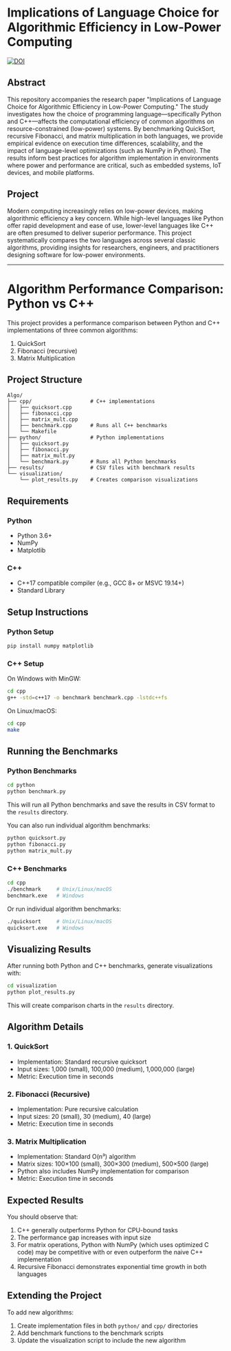 # Implications of Language Choice for Algorithmic Efficiency in Low-Power Computing
[![DOI](https://zenodo.org/badge/DOI/10.362/your-doi-here.svg)](https://d197for5662m48.cloudfront.net/documents/publicationstatus/266933/preprint_pdf/b8a65857752e8c6db965e39ada33e67b.pdf)
## Abstract
This repository accompanies the research paper "Implications of Language Choice for Algorithmic Efficiency in Low-Power Computing." The study investigates how the choice of programming language—specifically Python and C++—affects the computational efficiency of common algorithms on resource-constrained (low-power) systems. By benchmarking QuickSort, recursive Fibonacci, and matrix multiplication in both languages, we provide empirical evidence on execution time differences, scalability, and the impact of language-level optimizations (such as NumPy in Python). The results inform best practices for algorithm implementation in environments where power and performance are critical, such as embedded systems, IoT devices, and mobile platforms.

## Project
Modern computing increasingly relies on low-power devices, making algorithmic efficiency a key concern. While high-level languages like Python offer rapid development and ease of use, lower-level languages like C++ are often presumed to deliver superior performance. This project systematically compares the two languages across several classic algorithms, providing insights for researchers, engineers, and practitioners designing software for low-power environments.

---

# Algorithm Performance Comparison: Python vs C++

This project provides a performance comparison between Python and C++ implementations of three common algorithms:
1. QuickSort
2. Fibonacci (recursive)
3. Matrix Multiplication

## Project Structure

```
Algo/
├── cpp/                   # C++ implementations
│   ├── quicksort.cpp
│   ├── fibonacci.cpp
│   ├── matrix_mult.cpp
│   ├── benchmark.cpp      # Runs all C++ benchmarks
│   └── Makefile
├── python/                # Python implementations
│   ├── quicksort.py
│   ├── fibonacci.py
│   ├── matrix_mult.py
│   └── benchmark.py       # Runs all Python benchmarks
├── results/               # CSV files with benchmark results
└── visualization/
    └── plot_results.py    # Creates comparison visualizations
```

## Requirements

### Python
- Python 3.6+
- NumPy
- Matplotlib

### C++
- C++17 compatible compiler (e.g., GCC 8+ or MSVC 19.14+)
- Standard Library

## Setup Instructions

### Python Setup
```bash
pip install numpy matplotlib
```

### C++ Setup
On Windows with MinGW:
```bash
cd cpp
g++ -std=c++17 -o benchmark benchmark.cpp -lstdc++fs
```

On Linux/macOS:
```bash
cd cpp
make
```

## Running the Benchmarks

### Python Benchmarks
```bash
cd python
python benchmark.py
```

This will run all Python benchmarks and save the results in CSV format to the `results` directory.

You can also run individual algorithm benchmarks:
```bash
python quicksort.py
python fibonacci.py
python matrix_mult.py
```

### C++ Benchmarks
```bash
cd cpp
./benchmark     # Unix/Linux/macOS
benchmark.exe   # Windows
```

Or run individual algorithm benchmarks:
```bash
./quicksort     # Unix/Linux/macOS
quicksort.exe   # Windows
```

## Visualizing Results

After running both Python and C++ benchmarks, generate visualizations with:
```bash
cd visualization
python plot_results.py
```

This will create comparison charts in the `results` directory.

## Algorithm Details

### 1. QuickSort
- Implementation: Standard recursive quicksort
- Input sizes: 1,000 (small), 100,000 (medium), 1,000,000 (large)
- Metric: Execution time in seconds

### 2. Fibonacci (Recursive)
- Implementation: Pure recursive calculation
- Input sizes: 20 (small), 30 (medium), 40 (large)
- Metric: Execution time in seconds

### 3. Matrix Multiplication
- Implementation: Standard O(n³) algorithm
- Matrix sizes: 100×100 (small), 300×300 (medium), 500×500 (large)
- Python also includes NumPy implementation for comparison
- Metric: Execution time in seconds

## Expected Results

You should observe that:
1. C++ generally outperforms Python for CPU-bound tasks
2. The performance gap increases with input size
3. For matrix operations, Python with NumPy (which uses optimized C code) may be competitive with or even outperform the naive C++ implementation
4. Recursive Fibonacci demonstrates exponential time growth in both languages

## Extending the Project

To add new algorithms:
1. Create implementation files in both `python/` and `cpp/` directories
2. Add benchmark functions to the benchmark scripts
3. Update the visualization script to include the new algorithm 
